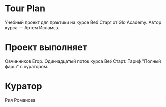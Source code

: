# Tour Plan
Учебный проект для практики на курсе Веб Старт от Glo Academy. Автор курса — Артем Исламов.

# Проект выполняет
Овчинников Егор. Одиннадцатый поток курса Веб Старт. Тариф "Полный фарш" с куратором.

# Куратор
Рия Романова